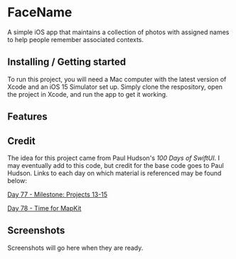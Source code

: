 # FaceName

A simple iOS app that maintains a collection of photos with assigned names to help people remember associated contexts.

## Installing / Getting started

To run this project, you will need a Mac computer with the latest version of Xcode and an iOS 15 Simulator set up. Simply clone the respository, open the project in Xcode, and run the app to get it working.

## Features



## Credit

The idea for this project came from Paul Hudson's *100 Days of SwiftUI*. I may eventually add to this code, but credit for the base code goes to Paul Hudson. Links to each day on which material is referenced may be found below:

[Day 77 - Milestone: Projects 13-15](https://www.hackingwithswift.com/100/swiftui/77)

[Day 78 - Time for MapKit](https://www.hackingwithswift.com/100/swiftui/78)

## Screenshots

Screenshots will go here when they are ready.

<!--<p float="left">-->
<!--    <img src="screenshots/facename1.png" alt="FaceName Screenshot 1" width="341">-->
<!--    <img src="screenshots/facename2.png" alt="FaceName Screenshot 2" width="341">-->
<!--</p>-->
